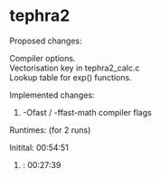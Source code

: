 <!--tephra2
===================
03-12-2014
Initial upload of the tephra2 probability scripts (perl scripts) which use the tephra2 model of ash dispersion to create survivor curves for specific locations around a volcano.

07-09-2013
Initial upload to GitHub. tephra2 is a tephra dispersion model based on an analytical (closed-form) solution of the advection-diffusion equation. This initial version uses a plume model based on the beta function and incorporates a 2-D wind model that varies in speed and direction with changes in elevation. 
-->
# tephra2

Proposed changes:  

Compiler options.  
Vectorisation key in tephra2\_calc.c  
Lookup table for exp() functions.  

Implemented changes:  

1. -Ofast / -ffast-math compiler flags  


Runtimes: (for 2 runs)  

Initital:  00:54:51  
1. :  00:27:39  



